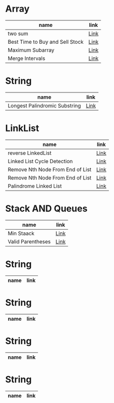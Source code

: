 # Array
|name| link|
|---|-----|
| two sum |[ Link ]( leetcode.com/problems/two-sum/submissions/1762868710/) |
| Best Time to Buy and Sell Stock| [Link](https://leetcode.com/problems/best-time-to-buy-and-sell-stock/description/)|
| Maximum Subarray|[Link](https://leetcode.com/problems/maximum-subarray/)|
|Merge Intervals|[Link](https://leetcode.com/problems/merge-intervals/submissions/)|

# String 
|name| link|
|---|-----|
|Longest Palindromic Substring|[Link](https://leetcode.com/problems/longest-palindromic-substring/submissions/1763448742/)|

# LinkList
|name| link|
|---|-----|
|reverse LinkedList|[Link](https://leetcode.com/problems/reverse-linked-list/submissions/1766359012/)|
|Linked List Cycle Detection| [Link](https://leetcode.com/problems/linked-list-cycle/submissions/1766367369/) |
| Remove Nth Node From End of List|[Link](https://leetcode.com/problems/remove-nth-node-from-end-of-list/submissions/1766457868/)|
|Remove Nth Node From End of List|[Link](https://leetcode.com/problems/remove-duplicates-from-sorted-list-ii/submissions/1767458350/?envType=study-plan-v2&envId=top-interview-150)|
|Palindrome Linked List|[Link](https://leetcode.com/problems/palindrome-linked-list/)|

# Stack AND Queues
|name| link|
|---|-----|
|Min Staack|[Link](https://leetcode.com/problems/min-stack/)|
|Valid Parentheses|[Link](https://leetcode.com/problems/valid-parentheses/submissions/1763545571/)|

# String 
|name| link|
|---|-----|

# String 
|name| link|
|---|-----|

# String 
|name| link|
|---|-----|

# String 
|name| link|
|---|-----|

